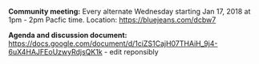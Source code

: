  
**Community meeting:** Every alternate Wednesday starting Jan 17, 2018 at 1pm - 2pm Pacfic time. Location: https://bluejeans.com/dcbw7

**Agenda and discussion document:** https://docs.google.com/document/d/1ciZS1CajH07THAiH_9j4-6uX4HAJFEoUzwyRdjsQK1k - edit reponsibly
